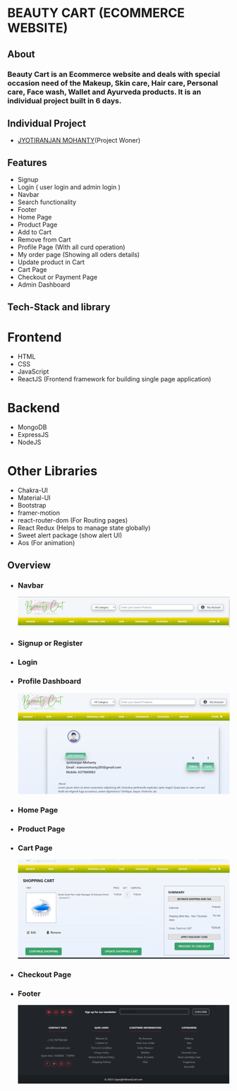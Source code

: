 # BEAUTY CART (ECOMMERCE WEBSITE)

## About

### Beauty Cart is an Ecommerce website and deals with special occasion need of the Makeup, Skin care, Hair care, Personal care, Face wash, Wallet and Ayurveda products. It is an individual project built in 6 days.

## Individual Project

- [JYOTIRANJAN MOHANTY](https://github.com/jyotiranjan1997)(Project Woner)

## Features

- Signup
- Login ( user login and admin login )
- Navbar
- Search functionality
- Footer
- Home Page
- Product Page
- Add to Cart
- Remove from Cart
- Profile Page (With all curd operation)
- My order page (Showing all oders details)
- Update product in Cart
- Cart Page
- Checkout or Payment Page
- Admin Dashboard

## Tech-Stack and library

# Frontend

- HTML
- CSS
- JavaScript
- ReactJS (Frontend framework for building single page application)

# Backend

- MongoDB
- ExpressJS
- NodeJS

# Other Libraries

- Chakra-UI
- Material-UI
- Bootstrap
- framer-motion
- react-router-dom (For Routing pages)
- React Redux (Helps to manage state globally)
- Sweet alert package (show alert UI)
- Aos (For animation)

## Overview

- ### Navbar
  ![](./assets/Navbar.png)
- ### Signup or Register
  <!-- ![](./assets/signup.png) -->
- ### Login
  <!-- ![](./assets/login.png) -->
- ### Profile Dashboard
  ![](./assets/Profile.png)
- ### Home Page
  <!-- ![](./assets/home.png) -->
- ### Product Page
  <!-- ![](./assets/product.png) -->
- ### Cart Page
  ![](./assets/Cart.png)
- ### Checkout Page
  <!-- ![](./assets/checkout.png) -->
- ### Footer
  ![](./assets/Footer.png)
